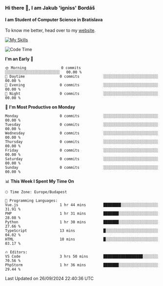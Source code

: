 ### Hi there 👋, I am Jakub 'igniss' Bordáš

#### I am Student of Computer Science in Bratislava
To know me better, head over to my [website](https://bordas.sk).

[![My Skills](https://skillicons.dev/icons?i=js,html,css,figma,svelte,java,kotlin,python,postgresql,typescript,nest,nodejs)](https://bordas.sk)


<!--START_SECTION:waka-->
![Code Time](http://img.shields.io/badge/Code%20Time-1%2C531%20hrs%2056%20mins-blue)

**I'm an Early 🐤** 

```text
🌞 Morning                0 commits           ░░░░░░░░░░░░░░░░░░░░░░░░░   00.00 % 
🌆 Daytime                0 commits           ░░░░░░░░░░░░░░░░░░░░░░░░░   00.00 % 
🌃 Evening                0 commits           ░░░░░░░░░░░░░░░░░░░░░░░░░   00.00 % 
🌙 Night                  0 commits           ░░░░░░░░░░░░░░░░░░░░░░░░░   00.00 % 
```
📅 **I'm Most Productive on Monday** 

```text
Monday                   0 commits           ░░░░░░░░░░░░░░░░░░░░░░░░░   00.00 % 
Tuesday                  0 commits           ░░░░░░░░░░░░░░░░░░░░░░░░░   00.00 % 
Wednesday                0 commits           ░░░░░░░░░░░░░░░░░░░░░░░░░   00.00 % 
Thursday                 0 commits           ░░░░░░░░░░░░░░░░░░░░░░░░░   00.00 % 
Friday                   0 commits           ░░░░░░░░░░░░░░░░░░░░░░░░░   00.00 % 
Saturday                 0 commits           ░░░░░░░░░░░░░░░░░░░░░░░░░   00.00 % 
Sunday                   0 commits           ░░░░░░░░░░░░░░░░░░░░░░░░░   00.00 % 
```


📊 **This Week I Spent My Time On** 

```text
🕑︎ Time Zone: Europe/Budapest

💬 Programming Languages: 
Vue.js                   1 hr 44 mins        ████████░░░░░░░░░░░░░░░░░   31.91 % 
PHP                      1 hr 31 mins        ███████░░░░░░░░░░░░░░░░░░   28.08 % 
Python                   1 hr 30 mins        ███████░░░░░░░░░░░░░░░░░░   27.66 % 
TypeScript               13 mins             █░░░░░░░░░░░░░░░░░░░░░░░░   04.02 % 
HTML                     10 mins             █░░░░░░░░░░░░░░░░░░░░░░░░   03.17 % 

🔥 Editors: 
VS Code                  3 hrs 50 mins       ██████████████████░░░░░░░   70.56 % 
PhpStorm                 1 hr 36 mins        ███████░░░░░░░░░░░░░░░░░░   29.44 % 
```


 Last Updated on 26/09/2024 22:40:36 UTC
<!--END_SECTION:waka-->
